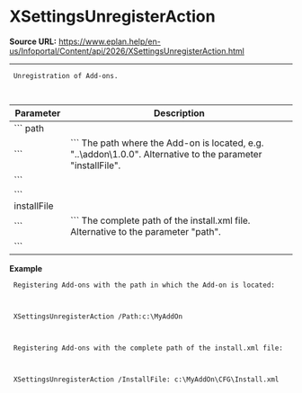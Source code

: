 # XSettingsUnregisterAction

**Source URL:** https://www.eplan.help/en-us/Infoportal/Content/api/2026/XSettingsUnregisterAction.html

---

```
 Unregistration of Add-ons.
 
```

  

| Parameter | Description |
| --- | --- |
| ``` path ``` | ``` The path where the Add-on is located, e.g. "..\addon\1.0.0". Alternative to the parameter "installFile". ``` |
| ``` installFile ``` | ``` The complete path of the install.xml file. Alternative to the parameter "path". ``` |

**Example**

```
 Registering Add-ons with the path in which the Add-on is located:
 
 XSettingsUnregisterAction /Path:c:\MyAddOn
 
 Registering Add-ons with the complete path of the install.xml file:
 
 XSettingsUnregisterAction /InstallFile: c:\MyAddOn\CFG\Install.xml
 
```